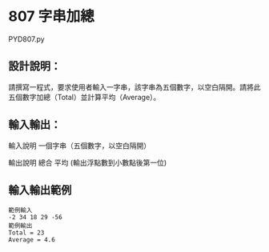 # 807 字串加總
PYD807.py
## 設計說明：
請撰寫一程式，要求使用者輸入一字串，該字串為五個數字，以空白隔開。請將此五個數字加總（Total）並計算平均（Average）。

## 輸入輸出：
輸入說明
一個字串（五個數字，以空白隔開）

輸出說明
總合
平均 (輸出浮點數到小數點後第一位)
## 輸入輸出範例
```
範例輸入
-2 34 18 29 -56
範例輸出
Total = 23
Average = 4.6
```
